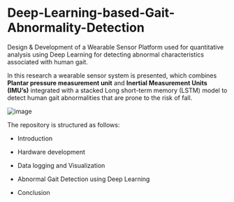 # Deep-Learning-based-Gait-Abnormality-Detection

Design & Development of a Wearable Sensor Platform used for quantitative analysis using Deep Learning for detecting abnormal characteristics associated with human gait.  

In this research a wearable sensor system is presented, which combines **Plantar pressure measurement unit** and **Inertial Measurement Units (IMU’s)** integrated with a stacked Long short-term memory (LSTM) model to detect human gait abnormalities that are prone to the risk of fall.

![image](assests/cover_pic.png)

The repository is structured as follows:
- Introduction

- Hardware development

- Data logging and Visualization

- Abnormal Gait Detection using Deep Learning

- Conclusion
